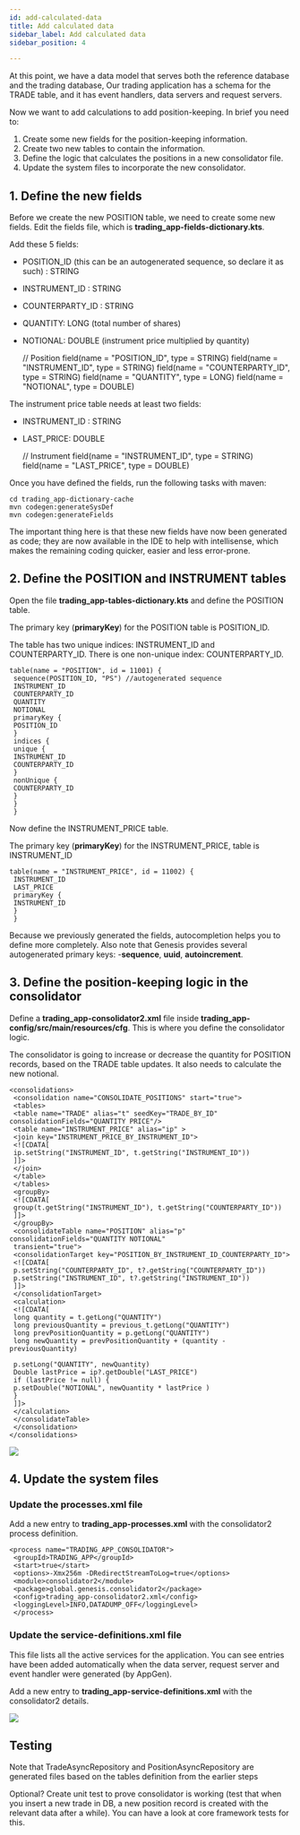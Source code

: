 ```yaml
---
id: add-calculated-data
title: Add calculated data
sidebar_label: Add calculated data
sidebar_position: 4

---
```

At this point, we have a data model that serves both the reference database and the trading database, Our trading application has  a schema for the TRADE table, and it has event handlers, data servers and request servers.

Now we want to add calculations to add position-keeping. In brief you need to:

1. Create some new fields for the position-keeping information.
2. Create two new tables to contain the information.
3. Define the logic that calculates the positions in a new consolidator file.
4. Update the system files to incorporate the new consolidator.

## 1. Define the new fields

Before we create the new POSITION table, we need to create some new fields. Edit the fields file, which is **trading_app-fields-dictionary.kts**.

Add these 5 fields:

* POSITION_ID (this can be an autogenerated sequence, so declare it as such) : STRING
* INSTRUMENT_ID : STRING
* COUNTERPARTY_ID : STRING
* QUANTITY: LONG (total number of shares)
* NOTIONAL: DOUBLE (instrument price multiplied by quantity)

  // Position
  field(name = "POSITION_ID", type = STRING)
  field(name = "INSTRUMENT_ID", type = STRING)
  field(name = "COUNTERPARTY_ID", type = STRING)
  field(name = "QUANTITY", type = LONG)
  field(name = "NOTIONAL", type = DOUBLE)

The instrument price table needs at least two fields:

* INSTRUMENT_ID : STRING
* LAST_PRICE: DOUBLE

  // Instrument
  field(name = "INSTRUMENT_ID", type = STRING)
  field(name = "LAST_PRICE", type = DOUBLE)

Once you have defined the fields, run the following tasks with maven:

    cd trading_app-dictionary-cache
    mvn codegen:generateSysDef
    mvn codegen:generateFields

The important thing here is that these new fields have now been generated as code; they are now available in the IDE to help with intellisense, which makes the remaining coding quicker, easier and less error-prone.

## 2. Define the POSITION and INSTRUMENT tables

Open the file **trading_app-tables-dictionary.kts** and define the POSITION table.

The primary key (**primaryKey**) for the POSITION table is POSITION_ID.

The table has two unique indices: INSTRUMENT_ID and COUNTERPARTY_ID. There is one non-unique index: COUNTERPARTY_ID.

    table(name = "POSITION", id = 11001) {
     sequence(POSITION_ID, "PS") //autogenerated sequence
     INSTRUMENT_ID
     COUNTERPARTY_ID
     QUANTITY
     NOTIONAL
     primaryKey {
     POSITION_ID
     }
     indices {
     unique {
     INSTRUMENT_ID
     COUNTERPARTY_ID
     }
     nonUnique {
     COUNTERPARTY_ID
     }
     }
     }

Now define the INSTRUMENT_PRICE table.

The primary key (**primaryKey**) for the INSTRUMENT_PRICE, table is INSTRUMENT_ID

    table(name = "INSTRUMENT_PRICE", id = 11002) {
     INSTRUMENT_ID
     LAST_PRICE
     primaryKey {
     INSTRUMENT_ID
     }
     }

Because we previously generated the fields, autocompletion helps you to define more completely. Also note that Genesis provides several autogenerated primary keys: -**sequence**, **uuid**, **autoincrement**.

## 3. Define the position-keeping logic in the consolidator

Define a **trading_app-consolidator2.xml** file inside **trading_app-config/src/main/resources/cfg**. This is where you define the consolidator logic.

The consolidator is going to increase or decrease the quantity for POSITION records, based on the TRADE table updates. It also needs to calculate the new notional.

    <consolidations>
     <consolidation name="CONSOLIDATE_POSITIONS" start="true">
     <tables>
     <table name="TRADE" alias="t" seedKey="TRADE_BY_ID" consolidationFields="QUANTITY PRICE"/>
     <table name="INSTRUMENT_PRICE" alias="ip" >
     <join key="INSTRUMENT_PRICE_BY_INSTRUMENT_ID">
     <![CDATA[
     ip.setString("INSTRUMENT_ID", t.getString("INSTRUMENT_ID"))
     ]]>
     </join>
     </table>
     </tables>
     <groupBy>
     <![CDATA[
     group(t.getString("INSTRUMENT_ID"), t.getString("COUNTERPARTY_ID"))
     ]]>
     </groupBy>
     <consolidateTable name="POSITION" alias="p" consolidationFields="QUANTITY NOTIONAL"
     transient="true">
     <consolidationTarget key="POSITION_BY_INSTRUMENT_ID_COUNTERPARTY_ID">
     <![CDATA[
     p.setString("COUNTERPARTY_ID", t?.getString("COUNTERPARTY_ID"))
     p.setString("INSTRUMENT_ID", t?.getString("INSTRUMENT_ID"))
     ]]>
     </consolidationTarget>
     <calculation>
     <![CDATA[
     long quantity = t.getLong("QUANTITY")
     long previousQuantity = previous_t.getLong("QUANTITY")
     long prevPositionQuantity = p.getLong("QUANTITY")
     long newQuantity = prevPositionQuantity + (quantity - previousQuantity)
     
     p.setLong("QUANTITY", newQuantity)
     Double lastPrice = ip?.getDouble("LAST_PRICE")
     if (lastPrice != null) {
     p.setDouble("NOTIONAL", newQuantity * lastPrice )
     }
     ]]>
     </calculation>
     </consolidateTable>
     </consolidation>
    </consolidations>

![](/img/consolidator-logic-consolidate-positions.png)

## 4. Update the system files

### Update the processes.xml file

Add a new entry to **trading_app-processes.xml** with the consolidator2 process definition.

    <process name="TRADING_APP_CONSOLIDATOR">
     <groupId>TRADING_APP</groupId>
     <start>true</start>
     <options>-Xmx256m -DRedirectStreamToLog=true</options>
     <module>consolidator2</module>
     <package>global.genesis.consolidator2</package>
     <config>trading_app-consolidator2.xml</config>
     <loggingLevel>INFO,DATADUMP_OFF</loggingLevel>
     </process>

### Update the service-definitions.xml file

This file lists all the active services for the application. You can see entries have been added automatically when the data server, request server and event handler were generated (by AppGen).

Add a new entry to **trading_app-service-definitions.xml** with the consolidator2 details.

![](/img/add-to-service-defininitions.png)

## Testing

Note that TradeAsyncRepository and PositionAsyncRepository are generated files based on the tables definition from the earlier steps

Optional? Create unit test to prove consolidator is working (test that when you insert a new trade in DB, a new position record is created with the relevant data after a while). You can have a look at core framework tests for this.